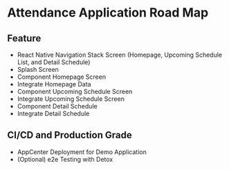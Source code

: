 # Attendance Application Road Map

## Feature

- React Native Navigation Stack Screen (Homepage, Upcoming Schedule List, and Detail Schedule)
- Splash Screen
- Component Homepage Screen
- Integrate Homepage Data
- Component Upcoming Schedule Screen
- Integrate Upcoming Schedule Screen
- Component Detail Schedule
- Integrate Detail Schedule

## CI/CD and Production Grade

- AppCenter Deployment for Demo Application
- (Optional) e2e Testing with Detox
